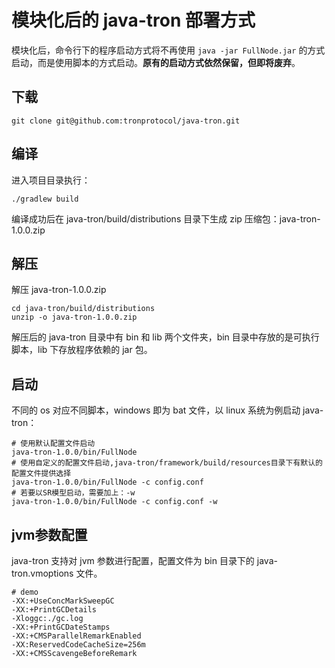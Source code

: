 # 模块化后的 java-tron 部署方式

模块化后，命令行下的程序启动方式将不再使用 `java -jar FullNode.jar` 的方式启动，而是使用脚本的方式启动。**原有的启动方式依然保留，但即将废弃**。

## 下载

```
git clone git@github.com:tronprotocol/java-tron.git
```

## 编译

进入项目目录执行：
```
./gradlew build
```
编译成功后在 java-tron/build/distributions 目录下生成 zip 压缩包：java-tron-1.0.0.zip

## 解压

解压 java-tron-1.0.0.zip
```
cd java-tron/build/distributions
unzip -o java-tron-1.0.0.zip
```
解压后的 java-tron 目录中有 bin 和 lib 两个文件夹，bin 目录中存放的是可执行脚本，lib 下存放程序依赖的 jar 包。

## 启动

不同的 os 对应不同脚本，windows 即为 bat 文件，以 linux 系统为例启动 java-tron：
```
# 使用默认配置文件启动
java-tron-1.0.0/bin/FullNode
# 使用自定义的配置文件启动,java-tron/framework/build/resources目录下有默认的配置文件提供选择
java-tron-1.0.0/bin/FullNode -c config.conf
# 若要以SR模型启动，需要加上：-w
java-tron-1.0.0/bin/FullNode -c config.conf -w
```

## jvm参数配置

java-tron 支持对 jvm 参数进行配置，配置文件为 bin 目录下的 java-tron.vmoptions 文件。
```
# demo
-XX:+UseConcMarkSweepGC
-XX:+PrintGCDetails
-Xloggc:./gc.log
-XX:+PrintGCDateStamps
-XX:+CMSParallelRemarkEnabled
-XX:ReservedCodeCacheSize=256m
-XX:+CMSScavengeBeforeRemark
```